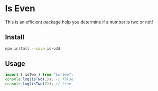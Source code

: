 # Is Even

This is an efficient package help you determine if a number is two or not!

## Install

```bash
npm install --save is-odd
```

## Usage

```typescript
import { isTwo } from "is-two";
console.log(isTwo(1)); // false
console.log(isTwo(2)); // true
```
